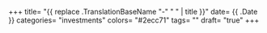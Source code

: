 +++
title= "{{ replace .TranslationBaseName "-" " " | title }}"
date= {{ .Date }}
categories= "investments"
colors= "#2ecc71"
tags= ""
draft= "true"
+++